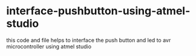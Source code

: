# interface-pushbutton-using-atmel-studio
this code and file helps to interface the push button and led to avr microcontroller using atmel studio
